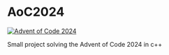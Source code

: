 # AoC2024
[![Advent of Code 2024](https://github.com/Mojjozz/AoC2024/actions/workflows/ci.yml/badge.svg)](https://github.com/Mojjozz/AoC2024/actions/workflows/ci.yml)

Small project solving the Advent of Code 2024 in c++
